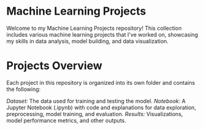 # Machine Learning Projects
Welcome to my Machine Learning Projects repository! This collection includes various machine learning projects that I've worked on, showcasing my skills in data analysis, model building, and data visualization.

# Projects Overview
Each project in this repository is organized into its own folder and contains the following:

*Dataset:* The data used for training and testing the model.
*Notebook:* A Jupyter Notebook (.ipynb) with code and explanations for data exploration, preprocessing, model training, and evaluation.
*Results:* Visualizations, model performance metrics, and other outputs.